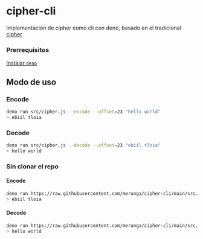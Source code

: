 # cipher-cli

Implementación de cipher como cli con deno, basado en el tradicional
[cipher](https://github.com/Laboratoria/bootcamp/tree/main/projects/01-cipher)

### Prerrequisitos

[Instalar `deno`](https://deno.land/#installation)

## Modo de uso

### Encode

```sh
deno run src/cipher.js --encode --offset=23 "hello world"
> ebiil tloia
```

### Decode

```sh
deno run src/cipher.js --decode --offset=23 "ebiil tloia"
> hello world
```

### Sin clonar el repo

#### Encode

```sh
deno run https://raw.githubusercontent.com/merunga/cipher-cli/main/src/cipher.js --encode --offset=23 "hello world"
> ebiil tloia
```

#### Decode

```sh
deno run https://raw.githubusercontent.com/merunga/cipher-cli/main/src/cipher.js --decode --offset=23 "ebiil tloia"
> hello world
```
